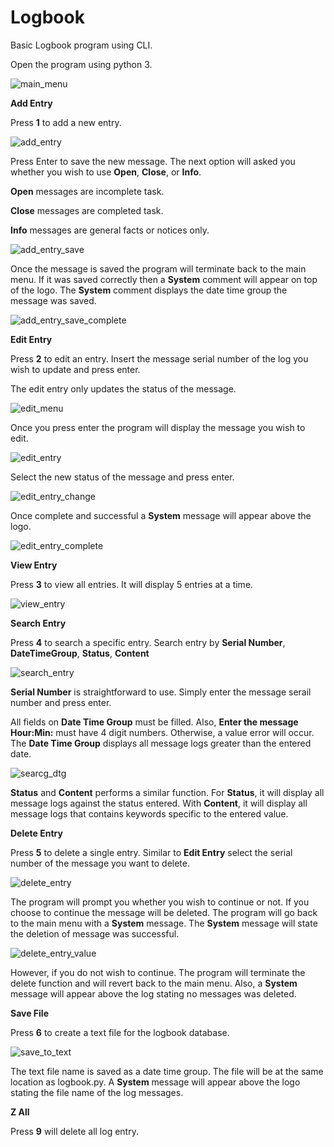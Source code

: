 # Logbook
Basic Logbook program using CLI.

Open the program using python 3.

![main_menu](https://user-images.githubusercontent.com/51066040/59157964-d6181080-8af6-11e9-8df4-57a64ae2cfc6.png)

**Add Entry**

Press **1** to add a new entry.

![add_entry](https://user-images.githubusercontent.com/51066040/59158012-5e96b100-8af7-11e9-8175-6ae991f1ae60.png)

Press Enter to save the new message. The next option will asked you whether you wish to use **Open**, **Close**, or **Info**.

**Open** messages are incomplete task.

**Close** messages are completed task.

**Info** messages are general facts or notices only.

![add_entry_save](https://user-images.githubusercontent.com/51066040/59158064-0b712e00-8af8-11e9-938d-b788ff843fc6.png)

Once the message is saved the program will terminate back to the main menu. If it was saved correctly then a **System** comment will appear on top of the logo. The **System** comment displays the date time group the message was saved.

![add_entry_save_complete](https://user-images.githubusercontent.com/51066040/59158146-67888200-8af9-11e9-89d5-5c46e6971beb.png)

**Edit Entry**

Press **2** to edit an entry. Insert the message serial number of the log you wish to update and press enter.

The edit entry only updates the status of the message.

![edit_menu](https://user-images.githubusercontent.com/51066040/59158181-0e6d1e00-8afa-11e9-9d3b-c22773fc6bd7.png)

Once you press enter the program will display the message you wish to edit.

![edit_entry](https://user-images.githubusercontent.com/51066040/59158283-30b36b80-8afb-11e9-8a49-06f816a5e012.png)

Select the new status of the message and press enter.

![edit_entry_change](https://user-images.githubusercontent.com/51066040/59158337-2e054600-8afc-11e9-8bf7-c8b9f52b2972.png)

Once complete and successful a **System** message will appear above the logo.

![edit_entry_complete](https://user-images.githubusercontent.com/51066040/59158377-d1eef180-8afc-11e9-8d3d-34af1244af56.png)

**View Entry**

Press **3** to view all entries. It will display 5 entries at a time.

![view_entry](https://user-images.githubusercontent.com/51066040/59158431-56da0b00-8afd-11e9-9e0b-8408acf4451f.png)

**Search Entry**

Press **4** to search a specific entry. Search entry by **Serial Number**, **DateTimeGroup**, **Status**, **Content**

![search_entry](https://user-images.githubusercontent.com/51066040/59158634-70c91d00-8b00-11e9-8c25-d1feaf4a4cd5.png)

**Serial Number** is straightforward to use. Simply enter the message serail number and press enter.

All fields on **Date Time Group** must be filled. Also, **Enter the message Hour:Min:** must have 4 digit numbers. Otherwise, a value error will occur. The **Date Time Group** displays all message logs greater than the entered date.

![searcg_dtg](https://user-images.githubusercontent.com/51066040/59158635-73c40d80-8b00-11e9-824c-0cbf2840986f.png)

**Status** and **Content** performs a similar function. For **Status**, it will display all message logs against the status entered. With **Content**, it will display all message logs that contains keywords specific to the entered value.

**Delete Entry**

Press **5** to delete a single entry. Similar to **Edit Entry** select the serial number of the message you want to delete.

![delete_entry](https://user-images.githubusercontent.com/51066040/59158727-f6010180-8b01-11e9-9a81-7c7a77f423d4.png)

The program will prompt you whether you wish to continue or not. If you choose to continue the message will be deleted. The program will go back to the main menu with a **System** message. The **System** message will state the deletion of message was successful. 

![delete_entry_value](https://user-images.githubusercontent.com/51066040/59158728-f8635b80-8b01-11e9-908d-b07bb0ba6bca.png)

However, if you do not wish to continue. The program will terminate the delete function and will revert back to the main menu. Also, a **System** message will appear above the log stating no messages was deleted.

**Save File**

Press **6** to create a text file for the logbook database.

![save_to_text](https://user-images.githubusercontent.com/51066040/59158757-71fb4980-8b02-11e9-875a-06371b125ea0.png)

The text file name is saved as a date time group. The file will be  at the same location as logbook.py. A **System** message will appear above the logo stating the file name of the log messages.

**Z All**

Press **9** will delete all log entry.





